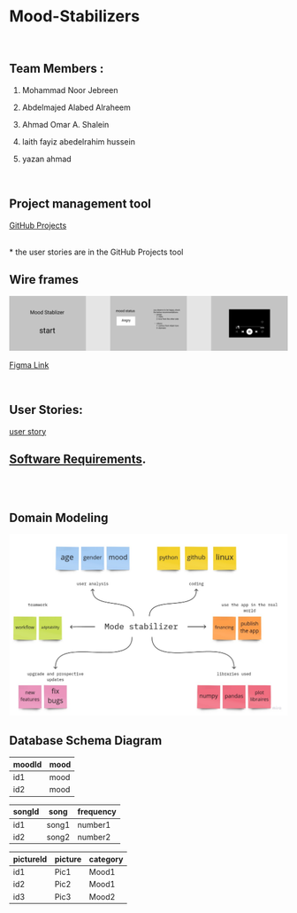 # Mood-Stabilizers
<br>


## Team Members :
1. Mohammad Noor Jebreen

2. Abdelmajed Alabed Alraheem

3. Ahmad Omar A. Shalein

4. laith fayiz abedelrahim hussein

5. yazan ahmad
   
<br>


## Project management tool 

[GitHub Projects](https://github.com/orgs/Mood-Stabilizers-Application/projects/1)

<br>
 * the user stories are in the GitHub Projects tool 


## Wire frames

![wire frame](docs/wirefram.png)

[Figma Link ](https://www.figma.com/file/0BOvMag0erdU0nF6Sy5yw0/Untitled?node-id=1%3A10)


<br>

## User Stories:
 [user story](https://github.com/orgs/Mood-Stabilizers-Application/projects/1)


## [Software Requirements](docs/requirements.md).
<br>
<br>

## Domain Modeling

![Domain Modeling](docs/DomainModeling.jpg)

## Database Schema Diagram

| moodId      | mood |
| ----------- | ----------- |
| id1      | mood       |
| id2   | mood        |


| songId      | song |frequency|
| ----------- | ----------- |-----|
| id1      | song1       |number1|
| id2   | song2        |number2|


| pictureId      | picture |category|
| ----------- | ----------- |-----|
| id1      | Pic1       |Mood1|
| id2   | Pic2      |Mood1|
| id3  | Pic3     |Mood2|
